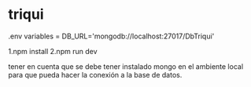 # triqui


.env variables = 
DB_URL='mongodb://localhost:27017/DbTriqui'


1.npm install
2.npm run dev

tener en cuenta que se debe tener instalado mongo en el ambiente local para que pueda hacer la conexión a la base de datos.



